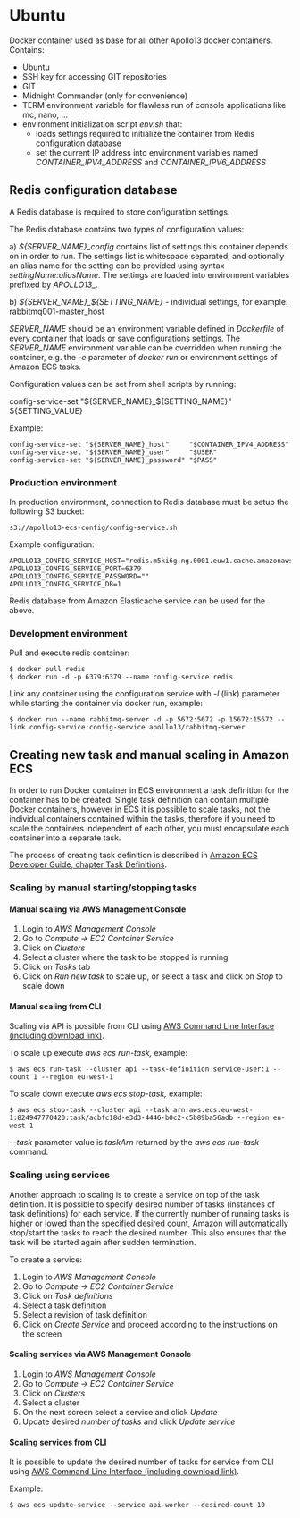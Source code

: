 # Ubuntu #

Docker container used as base for all other Apollo13 docker containers. Contains:

* Ubuntu
* SSH key for accessing GIT repositories
* GIT
* Midnight Commander (only for convenience)
* TERM environment variable for flawless run of console applications like mc, nano, ...
* environment initialization script *env.sh* that:
    * loads settings required to initialize the container from Redis configuration database
    * set the current IP address into environment variables named *CONTAINER_IPV4_ADDRESS* and *CONTAINER_IPV6_ADDRESS*

## Redis configuration database ##

A Redis database is required to store configuration settings.

The Redis database contains two types of configuration values:
 
a) *${SERVER_NAME}_config* contains list of settings this container depends on in order to run. The settings list 
is whitespace separated, and optionally an alias name for the setting can be provided using syntax *settingName:aliasName*.
The settings are loaded into environment variables prefixed by *APOLLO13_.*

b) *${SERVER_NAME}_${SETTING_NAME}* - individual settings, for example: rabbitmq001-master_host
 
*SERVER_NAME* should be an environment variable defined in *Dockerfile* of every container that loads or save configurations settings.
The *SERVER_NAME* environment variable can be overridden when running the container, e.g. the *-e* parameter of *docker run* or
environment settings of Amazon ECS tasks.

Configuration values can be set from shell scripts by running:

config-service-set "${SERVER_NAME}_${SETTING_NAME}" ${SETTING_VALUE}

Example:

	config-service-set "${SERVER_NAME}_host"     "$CONTAINER_IPV4_ADDRESS"
	config-service-set "${SERVER_NAME}_user"     "$USER"
	config-service-set "${SERVER_NAME}_password" "$PASS"


### Production environment ###

In production environment, connection to Redis database must be setup the following S3 bucket:

    s3://apollo13-ecs-config/config-service.sh
    
Example configuration:
     
    APOLLO13_CONFIG_SERVICE_HOST="redis.m5ki6g.ng.0001.euw1.cache.amazonaws.com"
    APOLLO13_CONFIG_SERVICE_PORT=6379
    APOLLO13_CONFIG_SERVICE_PASSWORD=""
    APOLLO13_CONFIG_SERVICE_DB=1

Redis database from Amazon Elasticache service can be used for the above.
        
### Development environment ###

Pull and execute redis container:

	$ docker pull redis
	$ docker run -d -p 6379:6379 --name config-service redis

Link any container using the configuration service with *-l* (link) parameter while starting the container via docker run, example:

	$ docker run --name rabbitmq-server -d -p 5672:5672 -p 15672:15672 --link config-service:config-service apollo13/rabbitmq-server

## Creating new task and manual scaling in Amazon ECS ##

In order to run Docker container in ECS environment a task definition for the container has to be created. Single task definition
can contain multiple Docker containers, however in ECS it is possible to scale tasks, not the individual containers
contained within the tasks, therefore if you need to scale the containers independent of each other, you must encapsulate
each container into a separate task.

The process of creating task definition is described in [Amazon ECS Developer Guide, chapter Task Definitions](http://docs.aws.amazon.com/AmazonECS/latest/developerguide/task_defintions.html).

### Scaling by manual starting/stopping tasks ###

#### Manual scaling via AWS Management Console ####

1. Login to *AWS Management Console*
2. Go to *Compute -> EC2 Container Service*
3. Click on *Clusters*
4. Select a cluster where the task to be stopped is running
5. Click on *Tasks* tab
6. Click on *Run new task* to scale up, or select a task and click on *Stop* to scale down

#### Manual scaling from CLI ####

Scaling via API is possible from CLI using [AWS Command Line Interface (including download link)](http://aws.amazon.com/cli/).

To scale up execute *aws ecs run-task,* example:

    $ aws ecs run-task --cluster api --task-definition service-user:1 --count 1 --region eu-west-1
    
To scale down execute *aws ecs stop-task,* example:

    $ aws ecs stop-task --cluster api --task arn:aws:ecs:eu-west-1:824947770420:task/acbfc18d-e3d3-4446-b0c2-c5b89ba56adb --region eu-west-1 

*--task* parameter value is *taskArn* returned by the *aws ecs run-task* command.

### Scaling using services ###

Another approach to scaling is to create a service on top of the task definition. It is possible to specify desired number
of tasks (instances of task definitions) for each service. If the currently number of running tasks is higher or lowed than
the specified desired count, Amazon will automatically stop/start the tasks to reach the desired number. This also ensures
that the task will be started again after sudden termination.

To create a service:

1. Login to *AWS Management Console*
2. Go to *Compute -> EC2 Container Service*
3. Click on *Task definitions*
4. Select a task definition
5. Select a revision of task definition
6. Click on *Create Service* and proceed according to the instructions on the screen

#### Scaling services via AWS Management Console ####

1. Login to *AWS Management Console*
2. Go to *Compute -> EC2 Container Service*
3. Click on *Clusters*
4. Select a cluster
5. On the next screen select a service and click *Update*
6. Update desired *number of tasks* and click *Update service*

#### Scaling services from CLI ####

It is possible to update the desired number of tasks for service from CLI using [AWS Command Line Interface (including download link)](http://aws.amazon.com/cli/).

Example:

    $ aws ecs update-service --service api-worker --desired-count 10
